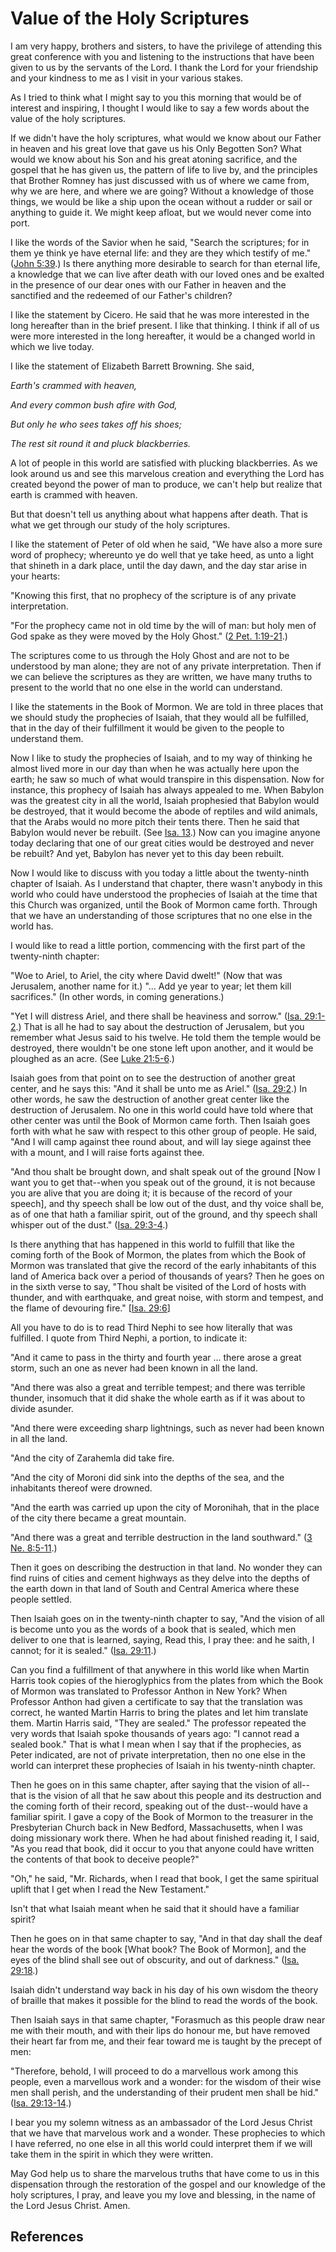 # Value of the Holy Scriptures

I am very happy, brothers and sisters, to have the privilege of attending this
great conference with you and listening to the instructions that have been
given to us by the servants of the Lord. I thank the Lord for your friendship
and your kindness to me as I visit in your various stakes.

As I tried to think what I might say to you this morning that would be of
interest and inspiring, I thought I would like to say a few words about the
value of the holy scriptures.

If we didn't have the holy scriptures, what would we know about our Father in
heaven and his great love that gave us his Only Begotten Son? What would we
know about his Son and his great atoning sacrifice, and the gospel that he has
given us, the pattern of life to live by, and the principles that Brother
Romney has just discussed with us of where we came from, why we are here, and
where we are going? Without a knowledge of those things, we would be like a
ship upon the ocean without a rudder or sail or anything to guide it. We might
keep afloat, but we would never come into port.

I like the words of the Savior when he said, "Search the scriptures; for in
them ye think ye have eternal life: and they are they which testify of me."
([John 5:39](/scriptures/nt/john/5.39?lang=eng#38).) Is there anything more
desirable to search for than eternal life, a knowledge that we can live after
death with our loved ones and be exalted in the presence of our dear ones with
our Father in heaven and the sanctified and the redeemed of our Father's
children?

I like the statement by Cicero. He said that he was more interested in the
long hereafter than in the brief present. I like that thinking. I think if all
of us were more interested in the long hereafter, it would be a changed world
in which we live today.

I like the statement of Elizabeth Barrett Browning. She said,

_Earth's crammed with heaven,_

_And every common bush afire with God,_

_But only he who sees takes off his shoes;_

_The rest sit round it and pluck blackberries._

A lot of people in this world are satisfied with plucking blackberries. As we
look around us and see this marvelous creation and everything the Lord has
created beyond the power of man to produce, we can't help but realize that
earth is crammed with heaven.

But that doesn't tell us anything about what happens after death. That is what
we get through our study of the holy scriptures.

I like the statement of Peter of old when he said, "We have also a more sure
word of prophecy; whereunto ye do well that ye take heed, as unto a light that
shineth in a dark place, until the day dawn, and the day star arise in your
hearts:

"Knowing this first, that no prophecy of the scripture is of any private
interpretation.

"For the prophecy came not in old time by the will of man: but holy men of God
spake as they were moved by the Holy Ghost." ([2 Pet.
1:19-21](/scriptures/nt/2-pet/1.19-21?lang=eng#18).)

The scriptures come to us through the Holy Ghost and are not to be understood
by man alone; they are not of any private interpretation. Then if we can
believe the scriptures as they are written, we have many truths to present to
the world that no one else in the world can understand.

I like the statements in the Book of Mormon. We are told in three places that
we should study the prophecies of Isaiah, that they would all be fulfilled,
that in the day of their fulfillment it would be given to the people to
understand them.

Now I like to study the prophecies of Isaiah, and to my way of thinking he
almost lived more in our day than when he was actually here upon the earth; he
saw so much of what would transpire in this dispensation. Now for instance,
this prophecy of Isaiah has always appealed to me. When Babylon was the
greatest city in all the world, Isaiah prophesied that Babylon would be
destroyed, that it would become the abode of reptiles and wild animals, that
the Arabs would no more pitch their tents there. Then he said that Babylon
would never be rebuilt. (See [Isa. 13](/scriptures/ot/isa/13?lang=eng).) Now
can you imagine anyone today declaring that one of our great cities would be
destroyed and never be rebuilt? And yet, Babylon has never yet to this day
been rebuilt.

Now I would like to discuss with you today a little about the twenty-ninth
chapter of Isaiah. As I understand that chapter, there wasn't anybody in this
world who could have understood the prophecies of Isaiah at the time that this
Church was organized, until the Book of Mormon came forth. Through that we
have an understanding of those scriptures that no one else in the world has.

I would like to read a little portion, commencing with the first part of the
twenty-ninth chapter:

"Woe to Ariel, to Ariel, the city where David dwelt!" (Now that was Jerusalem,
another name for it.) "... Add ye year to year; let them kill sacrifices." (In
other words, in coming generations.)

"Yet I will distress Ariel, and there shall be heaviness and sorrow." ([Isa.
29:1-2](/scriptures/ot/isa/29.1-2?lang=eng#0).) That is all he had to say
about the destruction of Jerusalem, but you remember what Jesus said to his
twelve. He told them the temple would be destroyed, there wouldn't be one
stone left upon another, and it would be ploughed as an acre. (See [Luke
21:5-6](/scriptures/nt/luke/21.5-6?lang=eng#4).)

Isaiah goes from that point on to see the destruction of another great center,
and he says this: "And it shall be unto me as Ariel." ([Isa.
29:2](/scriptures/ot/isa/29.2?lang=eng#1).) In other words, he saw the
destruction of another great center like the destruction of Jerusalem. No one
in this world could have told where that other center was until the Book of
Mormon came forth. Then Isaiah goes forth with what he saw with respect to
this other group of people. He said, "And I will camp against thee round
about, and will lay siege against thee with a mount, and I will raise forts
against thee.

"And thou shalt be brought down, and shalt speak out of the ground [Now I want
you to get that--when you speak out of the ground, it is not because you are
alive that you are doing it; it is because of the record of your speech], and
thy speech shall be low out of the dust, and thy voice shall be, as of one
that hath a familiar spirit, out of the ground, and thy speech shall whisper
out of the dust." ([Isa. 29:3-4](/scriptures/ot/isa/29.3-4?lang=eng#2).)

Is there anything that has happened in this world to fulfill that like the
coming forth of the Book of Mormon, the plates from which the Book of Mormon
was translated that give the record of the early inhabitants of this land of
America back over a period of thousands of years? Then he goes on in the sixth
verse to say, "Thou shalt be visited of the Lord of hosts with thunder, and
with earthquake, and great noise, with storm and tempest, and the flame of
devouring fire." [[Isa. 29:6](/scriptures/ot/isa/29.6?lang=eng#5)]

All you have to do is to read Third Nephi to see how literally that was
fulfilled. I quote from Third Nephi, a portion, to indicate it:

"And it came to pass in the thirty and fourth year ... there arose a great
storm, such an one as never had been known in all the land.

"And there was also a great and terrible tempest; and there was terrible
thunder, insomuch that it did shake the whole earth as if it was about to
divide asunder.

"And there were exceeding sharp lightnings, such as never had been known in
all the land.

"And the city of Zarahemla did take fire.

"And the city of Moroni did sink into the depths of the sea, and the
inhabitants thereof were drowned.

"And the earth was carried up upon the city of Moronihah, that in the place of
the city there became a great mountain.

"And there was a great and terrible destruction in the land southward." ([3
Ne. 8:5-11](/scriptures/bofm/3-ne/8.5-11?lang=eng#4).)

Then it goes on describing the destruction in that land. No wonder they can
find ruins of cities and cement highways as they delve into the depths of the
earth down in that land of South and Central America where these people
settled.

Then Isaiah goes on in the twenty-ninth chapter to say, "And the vision of all
is become unto you as the words of a book that is sealed, which men deliver to
one that is learned, saying, Read this, I pray thee: and he saith, I cannot;
for it is sealed." ([Isa. 29:11](/scriptures/ot/isa/29.11?lang=eng#10).)

Can you find a fulfillment of that anywhere in this world like when Martin
Harris took copies of the hieroglyphics from the plates from which the Book of
Mormon was translated to Professor Anthon in New York? When Professor Anthon
had given a certificate to say that the translation was correct, he wanted
Martin Harris to bring the plates and let him translate them. Martin Harris
said, "They are sealed." The professor repeated the very words that Isaiah
spoke thousands of years ago: "I cannot read a sealed book." That is what I
mean when I say that if the prophecies, as Peter indicated, are not of private
interpretation, then no one else in the world can interpret these prophecies
of Isaiah in his twenty-ninth chapter.

Then he goes on in this same chapter, after saying that the vision of all--
that is the vision of all that he saw about this people and its destruction
and the coming forth of their record, speaking out of the dust--would have a
familiar spirit. I gave a copy of the Book of Mormon to the treasurer in the
Presbyterian Church back in New Bedford, Massachusetts, when I was doing
missionary work there. When he had about finished reading it, I said, "As you
read that book, did it occur to you that anyone could have written the
contents of that book to deceive people?"

"Oh," he said, "Mr. Richards, when I read that book, I get the same spiritual
uplift that I get when I read the New Testament."

Isn't that what Isaiah meant when he said that it should have a familiar
spirit?

Then he goes on in that same chapter to say, "And in that day shall the deaf
hear the words of the book [What book? The Book of Mormon], and the eyes of
the blind shall see out of obscurity, and out of darkness." ([Isa.
29:18](/scriptures/ot/isa/29.18?lang=eng#17).)

Isaiah didn't understand way back in his day of his own wisdom the theory of
braille that makes it possible for the blind to read the words of the book.

Then Isaiah says in that same chapter, "Forasmuch as this people draw near me
with their mouth, and with their lips do honour me, but have removed their
heart far from me, and their fear toward me is taught by the precept of men:

"Therefore, behold, I will proceed to do a marvellous work among this people,
even a marvellous work and a wonder: for the wisdom of their wise men shall
perish, and the understanding of their prudent men shall be hid." ([Isa.
29:13-14](/scriptures/ot/isa/29.13-14?lang=eng#12).)

I bear you my solemn witness as an ambassador of the Lord Jesus Christ that we
have that marvelous work and a wonder. These prophecies to which I have
referred, no one else in all this world could interpret them if we will take
them in the spirit in which they were written.

May God help us to share the marvelous truths that have come to us in this
dispensation through the restoration of the gospel and our knowledge of the
holy scriptures, I pray, and leave you my love and blessing, in the name of
the Lord Jesus Christ. Amen.

## References

